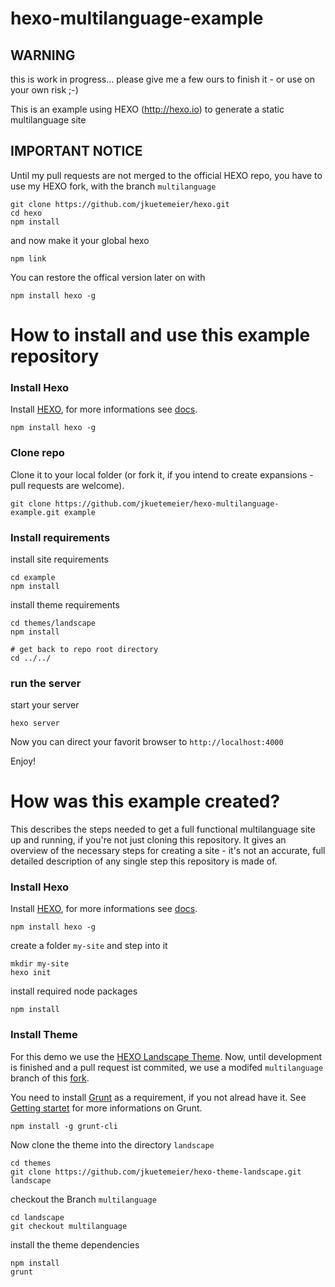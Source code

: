 hexo-multilanguage-example
==========================

WARNING
-------

this is work in progress... please give me a few ours to finish it -
or use on your own risk ;-)

This is an example using HEXO (http://hexo.io) to generate a static multilanguage site


IMPORTANT NOTICE
----------------

Until my pull requests are not merged to the official HEXO repo, you have to use
my HEXO fork, with the branch `multilanguage`

```
git clone https://github.com/jkuetemeier/hexo.git
cd hexo
npm install
```
and now make it your global hexo

```
npm link
```

You can restore the offical version later on with
```
npm install hexo -g
```

How to install and use this example repository
=============================================

### Install Hexo

Install [HEXO](http://hexo.io), for more informations see [docs](http://hexo.io/docs/).

```
npm install hexo -g
```

### Clone repo

Clone it to your local folder (or fork it, if you intend to create expansions - pull requests are welcome).

```
git clone https://github.com/jkuetemeier/hexo-multilanguage-example.git example
```

### Install requirements

install site requirements

```
cd example
npm install
```

install theme requirements

```
cd themes/landscape
npm install

# get back to repo root directory
cd ../../
```

### run the server

start your server

```
hexo server
```

Now you can direct your favorit browser to `http://localhost:4000`

Enjoy!

How was this example created?
=============================

This describes the steps needed to get a full functional multilanguage site up and running, if you're not just cloning this repository. It gives an overview of the necessary steps for creating a site - it's not an accurate, full detailed description of any single step this repository is made of.

### Install Hexo

Install [HEXO](http://hexo.io), for more informations see [docs](http://hexo.io/docs/).

```
npm install hexo -g
```

create a folder `my-site` and step into it

```
mkdir my-site
hexo init
```

install required node packages

```
npm install
```

### Install Theme

For this demo we use the [HEXO Landscape Theme](https://github.com/hexojs/hexo-theme-landscape). Now, until development is finished and a pull request ist commited, we use a modifed `multilanguage` branch of this [fork](https://github.com/jkuetemeier/hexo-theme-landscape/tree/multilanguage).

You need to install [Grunt](http://gruntjs.com) as a requirement, if you not alread have it. See [Getting startet](http://gruntjs.com/getting-started) for more informations on Grunt.

```
npm install -g grunt-cli
```

Now clone the theme into the directory `landscape`

```
cd themes
git clone https://github.com/jkuetemeier/hexo-theme-landscape.git landscape
```

checkout the Branch `multilanguage`

```
cd landscape
git checkout multilanguage
```

install the theme dependencies

```
npm install
grunt
```
